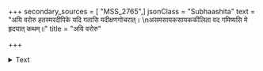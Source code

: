 +++
secondary_sources = [ "MSS_2765",]
jsonClass = "Subhaashita"
text = "अयि वरोरु हतस्मरदीपिके यदि गतासि मदीक्षणगोचरात्।  \nअसमसायकसायककीलिता वद गमिष्यसि मे हृदयात् कथम्॥"
title = "अयि वरोरु"

+++

<details><summary>Text</summary>

अयि वरोरु हतस्मरदीपिके यदि गतासि मदीक्षणगोचरात्।  
असमसायकसायककीलिता वद गमिष्यसि मे हृदयात् कथम्॥
</details>
